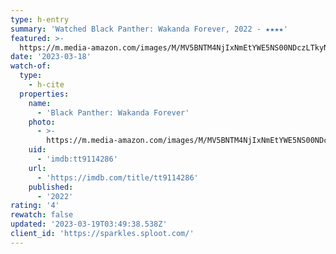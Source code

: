 ```yaml
---
type: h-entry
summary: 'Watched Black Panther: Wakanda Forever, 2022 - ★★★★'
featured: >-
  https://m.media-amazon.com/images/M/MV5BNTM4NjIxNmEtYWE5NS00NDczLTkyNWQtYThhNmQyZGQzMjM0XkEyXkFqcGdeQXVyODk4OTc3MTY@._V1_SX300.jpg
date: '2023-03-18'
watch-of:
  type:
    - h-cite
  properties:
    name:
      - 'Black Panther: Wakanda Forever'
    photo:
      - >-
        https://m.media-amazon.com/images/M/MV5BNTM4NjIxNmEtYWE5NS00NDczLTkyNWQtYThhNmQyZGQzMjM0XkEyXkFqcGdeQXVyODk4OTc3MTY@._V1_SX300.jpg
    uid:
      - 'imdb:tt9114286'
    url:
      - 'https://imdb.com/title/tt9114286'
    published:
      - '2022'
rating: '4'
rewatch: false
updated: '2023-03-19T03:49:38.538Z'
client_id: 'https://sparkles.sploot.com/'
---
```


